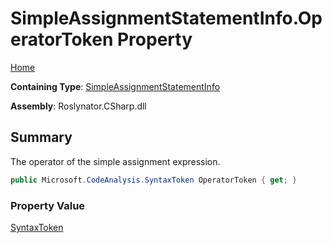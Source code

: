# SimpleAssignmentStatementInfo\.OperatorToken Property

[Home](../../../../../README.md)

**Containing Type**: [SimpleAssignmentStatementInfo](../README.md)

**Assembly**: Roslynator\.CSharp\.dll

## Summary

The operator of the simple assignment expression\.

```csharp
public Microsoft.CodeAnalysis.SyntaxToken OperatorToken { get; }
```

### Property Value

[SyntaxToken](https://docs.microsoft.com/en-us/dotnet/api/microsoft.codeanalysis.syntaxtoken)

